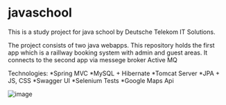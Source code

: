 # javaschool

This is a study project for java school by Deutsche Telekom IT Solutions.

The project consists of two java webapps.
This repository holds the first app which is a raillway booking system with admin and guest areas.
It connects to the second app via messege broker Active MQ

Technologies:
*Spring MVC
*MySQL + Hibernate
*Tomcat Server
*JPA + JS, CSS
*Swagger UI
*Selenium Tests
*Google Maps Api

![image](https://user-images.githubusercontent.com/10347255/122880174-6625fd00-d342-11eb-939a-6f2a24a89678.png)
